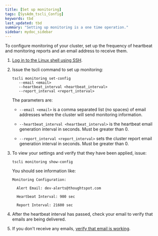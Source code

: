 ```yaml
---
title: [Set up monitoring]
tags: [SysAdm_tscli_Config]
keywords: tbd
last_updated: tbd
summary: "Setting up monitoring is a one time operation."
sidebar: mydoc_sidebar
---
```

To configure monitoring of your cluster, set up the frequency of heartbeat and monitoring reports and an email address to receive them.

1. [Log in to the Linux shell using SSH](logins.html#ssh-to-the-appliance).
2. Issue the tscli command to set up monitoring:

    ```
    tscli monitoring set-config
       --email <email>
       --heartbeat_interval <heartbeat_interval>
       --report_interval <report_interval>
    ```

    The parameters are:

    -   `--email <email>` is a comma separated list (no spaces) of email addresses where the cluster will send monitoring information.

    -   `--heartbeat_interval <heartbeat_interval>` is the heartbeat email generation interval in seconds. Must be greater than 0.

    -   `--report_interval <report_interval>` sets the cluster report email generation interval in seconds. Must be greater than 0.

3. To view your settings and verify that they have been applied, issue:

    ```
    tscli monitoring show-config
    ```

    You should see information like:

    ```
    Monitoring Configuration:

      Alert Email: dev-alerts@thoughtspot.com

      Heartbeat Interval: 900 sec

      Report Interval: 21600 sec
    ```

4. After the heartbeat interval has passed, check your email to verify that emails are being delivered.
5. If you don't receive any emails, [verify that email is working](set_up_relay_host.html#verify-the-relay-with-an-email).
